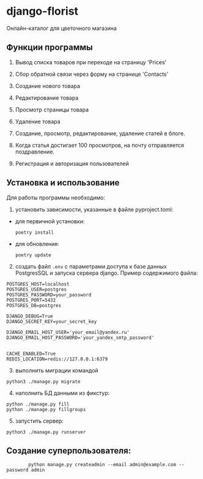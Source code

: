 # django-florist

Онлайн-каталог для цветочного магазина

## Функции программы

1. Вывод списка товаров при переходе на страницу 'Prices'

2. Сбор обратной связи через форму на странице 'Contacts'
3. Создание нового товара
4. Редактирование товара
5. Просмотр страницы товара
6. Удаление товара
7. Создание, просмотр, редактирование, удаление статей в блоге.
8. Когда статья достигает 100 просмотров, на почту отправляется поздравление.
9. Регистрация и авторизация пользователей

## Установка и использование

Для работы программы необходимо:

1. установить зависимости, указанные в файле  pyproject.toml:
- для первичной установки:

  ```poetry install```
- для обновления:

  ```poetry update```


2. создать файл `.env` с параметрами доступа к базе данных PostgresSQL и запуска сервера django.
Пример содержимого файла:

```
POSTGRES_HOST=localhost
POSTGRES_USER=postgres
POSTGRES_PASSWORD=your_password
POSTGRES_PORT=5432
POSTGRES_DB=postgres

DJANGO_DEBUG=True
DJANGO_SECRET_KEY=your_secret_key

DJANGO_EMAIL_HOST_USER='your_email@yandex.ru'
DJANGO_EMAIL_HOST_PASSWORD='your_yandex_smtp_password'


CACHE_ENABLED=True
REDIS_LOCATION=redis://127.0.0.1:6379
```
3. выполнить миграции командой
```commandline
python3 ./manage.py migrate
```

4. наполнить БД данными из фикстур:

```
python ./manage.py fill
python ./manage.py fillgroups
```

5. запустить сервер:
```commandline
python3 ./manage.py runserver
```

## Создание суперпользователя:
```commandline
        python manage.py createadmin --email admin@example.com --password admin
```
